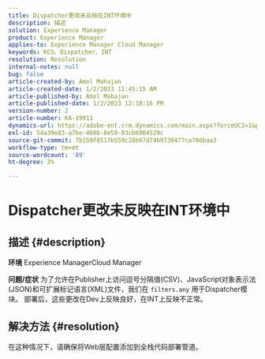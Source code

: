```yaml
---
title: Dispatcher更改未反映在INT环境中
description: 描述
solution: Experience Manager
product: Experience Manager
applies-to: Experience Manager Cloud Manager
keywords: KCS、Dispatcher、INT
resolution: Resolution
internal-notes: null
bug: false
article-created-by: Amol Mahajan
article-created-date: 1/2/2023 11:45:15 AM
article-published-by: Amol Mahajan
article-published-date: 1/2/2023 12:18:16 PM
version-number: 2
article-number: KA-19911
dynamics-url: https://adobe-ent.crm.dynamics.com/main.aspx?forceUCI=1&pagetype=entityrecord&etn=knowledgearticle&id=110e60e6-928a-ed11-81ac-6045bd006ce9
exl-id: 54a39e83-a7be-4686-8e59-93cb6904529c
source-git-commit: 7b159f8517b559c28b67d74b9730477ca70dbaa3
workflow-type: tm+mt
source-wordcount: '89'
ht-degree: 3%

---
```


# Dispatcher更改未反映在INT环境中

## 描述 {#description}

<b>环境</b>
Experience ManagerCloud Manager


<b>问题/症状</b>
为了允许在Publisher上访问逗号分隔值(CSV)、JavaScript对象表示法(JSON)和可扩展标记语言(XML)文件，我们在 `filters.any` 用于Dispatcher模块。 部署后，这些更改在Dev上反映良好，在INT上反映不正常。


## 解决方法 {#resolution}

在这种情况下，请确保将Web层配置添加到全栈代码部署管道。
